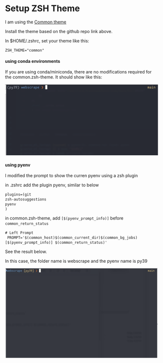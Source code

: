 # Setup ZSH Theme 


I am using the [Common theme](https://github.com/jackharrisonsherlock/common)

Install the theme based on the github repo link above.


In $HOME/.zshrc, set your theme like this:
```
ZSH_THEME="common"
```

#### using conda environments

If you are using conda/miniconda, there are no modifications required for the common.zsh-theme.
It should show like this:

<img src="common_theme_conda_env.png" alt="screenshot" width="650">





#### using pyenv 

I modified the prompt to show the curren pyenv using a zsh plugin

in .zshrc add the plugin pyenv, similar to below

```
plugins=(git
zsh-autosuggestions
pyenv
)
```

in common.zsh-theme, add `[$(pyenv_prompt_info)]` before `common_return_status`
```
# Left Prompt
 PROMPT='$(common_host)$(common_current_dir)$(common_bg_jobs)[$(pyenv_prompt_info)] $(common_return_status)'
``` 
 
See the result below.

In this case, the folder name is webscrape and the pyenv name is py39

<img src="common_theme_screenshot.png" alt="screenshot" width="650">




